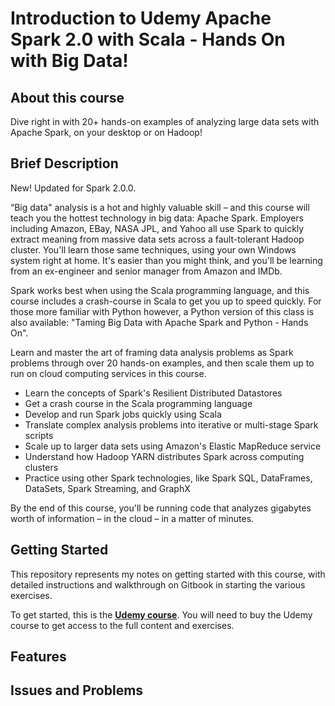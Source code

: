 # Introduction to Udemy Apache Spark 2.0 with Scala - Hands On with Big Data!

## About this course

Dive right in with 20+ hands-on examples of analyzing large data sets with Apache Spark, on your desktop or on Hadoop!

## Brief Description

New! Updated for Spark 2.0.0.

“Big data" analysis is a hot and highly valuable skill – and this course will teach you the hottest technology in big data: Apache Spark. Employers including Amazon, EBay, NASA JPL, and Yahoo all use Spark to quickly extract meaning from massive data sets across a fault-tolerant Hadoop cluster. You'll learn those same techniques, using your own Windows system right at home. It's easier than you might think, and you'll be learning from an ex-engineer and senior manager from Amazon and IMDb.

Spark works best when using the Scala programming language, and this course includes a crash-course in Scala to get you up to speed quickly. For those more familiar with Python however, a Python version of this class is also available: "Taming Big Data with Apache Spark and Python - Hands On".

Learn and master the art of framing data analysis problems as Spark problems through over 20 hands-on examples, and then scale them up to run on cloud computing services in this course.

* Learn the concepts of Spark's Resilient Distributed Datastores
* Get a crash course in the Scala programming language
* Develop and run Spark jobs quickly using Scala
* Translate complex analysis problems into iterative or multi-stage Spark scripts
* Scale up to larger data sets using Amazon's Elastic MapReduce service
* Understand how Hadoop YARN distributes Spark across computing clusters
* Practice using other Spark technologies, like Spark SQL, DataFrames, DataSets, Spark Streaming, and GraphX

By the end of this course, you'll be running code that analyzes gigabytes worth of information – in the cloud – in a matter of minutes.

## Getting Started

This repository represents my notes on getting started with this course, with detailed instructions and walkthrough on Gitbook in starting the various exercises.

To get started, this is the **[Udemy course](https://www.udemy.com/apache-spark-with-scala-hands-on-with-big-data/learn/v4/overview)**. You will need to buy the Udemy course to get access to the full content and exercises.

## Features

## Issues and Problems